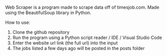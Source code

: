 Web Scraper is a program made to scrape data off of timesjob.com. Made using the BeautifulSoup library in Python.

How to use:
1. Clone the github repository
2. Run the program using a Python script reader / IDE / Visual Studio Code
3. Enter the website url link (the full url) into the input
4. The jobs listed a few days ago will be posted in the posts folder